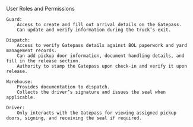 User Roles and Permissions

    Guard:
        Access to create and fill out arrival details on the Gatepass.
        Can update and verify information during the truck’s exit.

    Dispatch:
        Access to verify Gatepass details against BOL paperwork and yard management records.
        Can add pickup door information, document handling details, and fill in the release section.
        Authority to stamp the Gatepass upon check-in and verify it upon release.

    Warehouse:
        Provides documentation to dispatch.
        Collects the driver’s signature and issues the seal when applicable.

    Driver:
        Only interacts with the Gatepass for viewing assigned pickup doors, signing, and receiving the seal if required.
